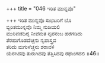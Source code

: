 +++
title = "046 ಇರಿತ ಮುನ್ನವೊ"

+++
ಇರಿತ ಮುನ್ನವೊ ಸುಭಟರಿಗೆ ಬೊ  
ಬ್ಬಿರಿತಮುನ್ನವೊ ನಿಮ್ಮ ನುಡಿಯಲಿ  
ಮುರಿವಡೆದಿರೈ ನೀವೆನುತ ನೃಪನಂಬ ಹರೆಗಡಿದು  
ತೆರಹುಗೊಡದೆಚ್ಚನು ನೃಪಾಸ್ತ್ರವ  
ತರಿದು ಮಗುಳೆಚ್ಚನು ಶರಾವಳಿ  
ಯೆರಗಿದವು ತುರುಗಿದವು ತೆತ್ತಿಸಿದವು ರಥಾಂಗದಲಿ     ॥46॥